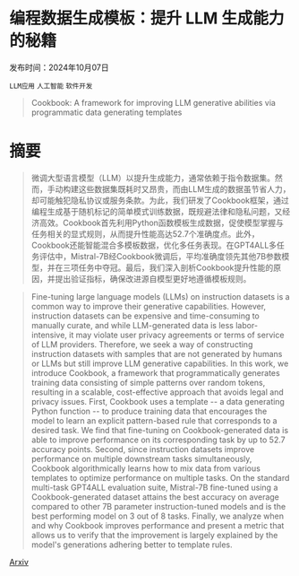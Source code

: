 # 编程数据生成模板：提升 LLM 生成能力的秘籍

发布时间：2024年10月07日

`LLM应用` `人工智能` `软件开发`

> Cookbook: A framework for improving LLM generative abilities via programmatic data generating templates

# 摘要

> 微调大型语言模型（LLM）以提升生成能力，通常依赖于指令数据集。然而，手动构建这些数据集既耗时又昂贵，而由LLM生成的数据虽节省人力，却可能触犯隐私协议或服务条款。为此，我们研发了Cookbook框架，通过编程生成基于随机标记的简单模式训练数据，既规避法律和隐私问题，又经济高效。Cookbook首先利用Python函数模板生成数据，促使模型掌握与任务相关的显式规则，从而提升性能高达52.7个准确度点。此外，Cookbook还能智能混合多模板数据，优化多任务表现。在GPT4ALL多任务评估中，Mistral-7B经Cookbook微调后，平均准确度领先其他7B参数模型，并在三项任务中夺冠。最后，我们深入剖析Cookbook提升性能的原因，并提出验证指标，确保改进源自模型更好地遵循模板规则。

> Fine-tuning large language models (LLMs) on instruction datasets is a common way to improve their generative capabilities. However, instruction datasets can be expensive and time-consuming to manually curate, and while LLM-generated data is less labor-intensive, it may violate user privacy agreements or terms of service of LLM providers. Therefore, we seek a way of constructing instruction datasets with samples that are not generated by humans or LLMs but still improve LLM generative capabilities. In this work, we introduce Cookbook, a framework that programmatically generates training data consisting of simple patterns over random tokens, resulting in a scalable, cost-effective approach that avoids legal and privacy issues. First, Cookbook uses a template -- a data generating Python function -- to produce training data that encourages the model to learn an explicit pattern-based rule that corresponds to a desired task. We find that fine-tuning on Cookbook-generated data is able to improve performance on its corresponding task by up to 52.7 accuracy points. Second, since instruction datasets improve performance on multiple downstream tasks simultaneously, Cookbook algorithmically learns how to mix data from various templates to optimize performance on multiple tasks. On the standard multi-task GPT4ALL evaluation suite, Mistral-7B fine-tuned using a Cookbook-generated dataset attains the best accuracy on average compared to other 7B parameter instruction-tuned models and is the best performing model on 3 out of 8 tasks. Finally, we analyze when and why Cookbook improves performance and present a metric that allows us to verify that the improvement is largely explained by the model's generations adhering better to template rules.

[Arxiv](https://arxiv.org/abs/2410.05224)